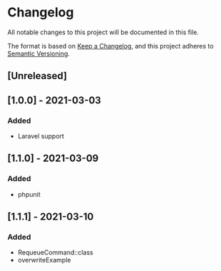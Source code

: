 # Changelog
All notable changes to this project will be documented in this file.

The format is based on [Keep a Changelog](https://keepachangelog.com/en/1.0.0/),
and this project adheres to [Semantic Versioning](https://semver.org/spec/v2.0.0.html).

## [Unreleased]

## [1.0.0] - 2021-03-03

### Added
- Laravel support

## [1.1.0] - 2021-03-09

### Added
- phpunit

## [1.1.1] - 2021-03-10

### Added
- RequeueCommand::class
- overwriteExample
